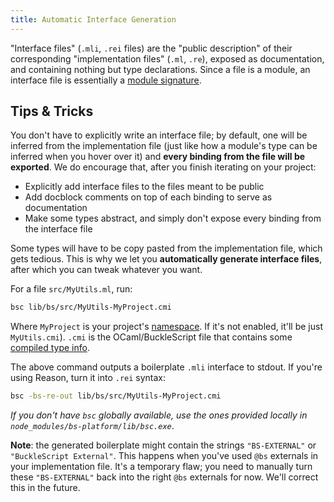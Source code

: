 ```yaml
---
title: Automatic Interface Generation
---
```


"Interface files" (`.mli`, `.rei` files) are the "public description" of their corresponding "implementation files" (`.ml`, `.re`), exposed as documentation, and containing nothing but type declarations. Since a file is a module, an interface file is essentially a [module signature](https://reasonml.github.io/docs/en/module.html#signatures).

## Tips & Tricks

You don't have to explicitly write an interface file; by default, one will be inferred from the implementation file (just like how a module's type can be inferred when you hover over it) and **every binding from the file will be exported**. We do encourage that, after you finish iterating on your project:

- Explicitly add interface files to the files meant to be public
- Add docblock comments on top of each binding to serve as documentation
- Make some types abstract, and simply don't expose every binding from the interface file

Some types will have to be copy pasted from the implementation file, which gets tedious. This is why we let you **automatically generate interface files**, after which you can tweak whatever you want.

For a file `src/MyUtils.ml`, run:

```sh
bsc lib/bs/src/MyUtils-MyProject.cmi
```

Where `MyProject` is your project's [namespace](build-configuration.md#name-namespace). If it's not enabled, it'll be just `MyUtils.cmi`). `.cmi` is the OCaml/BuckleScript file that contains some [compiled type info](https://reasonml.github.io/community/faq#compiled-files).

The above command outputs a boilerplate `.mli` interface to stdout. If you're using Reason, turn it into `.rei` syntax:

```sh
bsc -bs-re-out lib/bs/src/MyUtils-MyProject.cmi
```

_If you don't have `bsc` globally available, use the ones provided locally in `node_modules/bs-platform/lib/bsc.exe`_.

**Note**: the generated boilerplate might contain the strings `"BS-EXTERNAL"` or `"BuckleScript External"`. This happens when you've used `@bs` externals in your implementation file. It's a temporary flaw; you need to manually turn these `"BS-EXTERNAL"` back into the right `@bs` externals for now. We'll correct this in the future.
